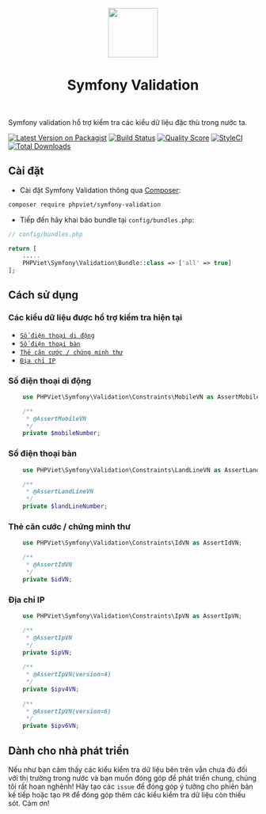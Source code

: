 <p align="center">
    <a href="https://github.com/symfony" target="_blank">
        <img src="https://avatars0.githubusercontent.com/u/143937" height="100px">
    </a>
    <h1 align="center">Symfony Validation</h1>
    <br>
</p>

Symfony validation hổ trợ kiểm tra các kiểu dữ liệu đặc thù trong nước ta.

[![Latest Version on Packagist](https://img.shields.io/packagist/v/phpviet/symfony-validation.svg?style=flat-square)](https://packagist.org/packages/phpviet/symfony-validation)
[![Build Status](https://img.shields.io/travis/phpviet/symfony-validation/master.svg?style=flat-square)](https://travis-ci.org/phpviet/symfony-validation)
[![Quality Score](https://img.shields.io/scrutinizer/g/phpviet/symfony-validation.svg?style=flat-square)](https://scrutinizer-ci.com/g/phpviet/symfony-validation)
[![StyleCI](https://styleci.io/repos/188066562/shield?branch=master)](https://styleci.io/repos/188066562)
[![Total Downloads](https://img.shields.io/packagist/dt/phpviet/symfony-validation.svg?style=flat-square)](https://packagist.org/packages/phpviet/symfony-validation)

## Cài đặt

+ Cài đặt Symfony Validation thông qua [Composer](https://getcomposer.org):

```bash
composer require phpviet/symfony-validation
```

+ Tiếp đến hãy khai báo bundle tại `config/bundles.php`:

```php
// config/bundles.php

return [
    .....
    PHPViet\Symfony\Validation\Bundle::class => ['all' => true]
];

```

## Cách sử dụng

### Các kiểu dữ liệu được hổ trợ kiểm tra hiện tại

- [`Số điện thoại di động`](#Số-điện-thoại-di-động)
- [`Số điện thoại bàn`](#Số-điện-thoại-bàn)
- [`Thẻ căn cước / chứng minh thư`](#Thẻ-căn-cước-/-chứng-minh-thư)
- [`Địa chỉ IP`](#Địa-chỉ-IP)

### Số điện thoại di động

```php
    use PHPViet\Symfony\Validation\Constraints\MobileVN as AssertMobileVN;

    /**
     * @AssertMobileVN
     */
    private $mobileNumber;
```

### Số điện thoại bàn

```php
    use PHPViet\Symfony\Validation\Constraints\LandLineVN as AssertLandLineVN;

    /**
     * @AssertLandLineVN
     */
    private $landLineNumber;
```

### Thẻ căn cước / chứng minh thư

```php
    use PHPViet\Symfony\Validation\Constraints\IdVN as AssertIdVN;

    /**
     * @AssertIdVN
     */
    private $idVN;
```

### Địa chỉ IP

```php
    use PHPViet\Symfony\Validation\Constraints\IpVN as AssertIpVN;

    /**
     * @AssertIpVN
     */
    private $ipVN;
    
    /**
     * @AssertIpVN(version=4)
     */
    private $ipv4VN;    
    
    /**
     * @AssertIpVN(version=6)
     */
    private $ipv6VN;     
```

## Dành cho nhà phát triển

Nếu như bạn cảm thấy các kiểu kiểm tra dữ liệu bên trên vẫn chưa đủ đối với thị trường 
trong nước và bạn muốn đóng góp để phát triển chung, chúng tôi rất hoan nghênh! 
Hãy tạo các `issue` để đóng góp ý tưởng cho phiên bản kế tiếp hoặc tạo `PR` 
để đóng góp thêm các kiểu kiểm tra dữ liệu còn thiếu sót. Cảm ơn!
